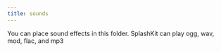 ```yaml
---
title: sounds
---
```


You can place sound effects in this folder. SplashKit can play ogg, wav, mod, flac, and mp3
